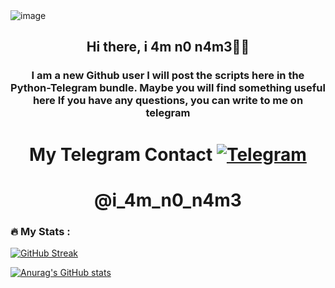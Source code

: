 <img src="https://i.ibb.co/ysFyFxW/image.png" alt="image" border="0" />
<h2 align="center">Hi there, i 4m n0 n4m3🤜🤛</a> 
<h3 align="center">
I am a new Github user
I will post the scripts here in the Python-Telegram bundle.
Maybe you will find something useful here
If you have any questions, you can write to me on telegram</h3>
<h1 align="center"> My Telegram Contact
<a href='https://t.me/i_4m_n0_n4m3' ><img src='https://svgshare.com/i/g8S.svg' title='Telegram' /></a>
<h1 align="center">
@i_4m_n0_n4m3

### :fire: My Stats :
[![GitHub Streak](https://github-readme-streak-stats.herokuapp.com/?user=i-4m-n0-n4m3&theme=dark)](https://git.io/streak-stats)

[![Anurag's GitHub stats](https://github-readme-stats.vercel.app/api?username=i-4m-n0-n4m3&theme=dark)](https://github.com/anuraghazra/github-readme-stats)
